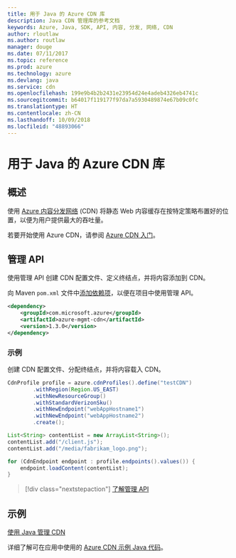 ```yaml
---
title: 用于 Java 的 Azure CDN 库
description: Java CDN 管理库的参考文档
keywords: Azure, Java, SDK, API, 内容, 分发, 网络, CDN
author: rloutlaw
ms.author: routlaw
manager: douge
ms.date: 07/11/2017
ms.topic: reference
ms.prod: azure
ms.technology: azure
ms.devlang: java
ms.service: cdn
ms.openlocfilehash: 199e9b4b2b2431e23954d24e4adeb4326eb4741c
ms.sourcegitcommit: b64017f119177f97da7a5930489874e67b09c0fc
ms.translationtype: HT
ms.contentlocale: zh-CN
ms.lasthandoff: 10/09/2018
ms.locfileid: "48893066"
---
```

# <a name="azure-cdn-libraries-for-java"></a>用于 Java 的 Azure CDN 库

## <a name="overview"></a>概述

使用 [Azure 内容分发网络](/azure/cdn/cdn-overview) (CDN) 将静态 Web 内容缓存在按特定策略布置好的位置，以便为用户提供最大的吞吐量。

若要开始使用 Azure CDN，请参阅 [Azure CDN 入门](/azure/cdn/cdn-create-new-endpoint)。

## <a name="management-api"></a>管理 API

使用管理 API 创建 CDN 配置文件、定义终结点，并将内容添加到 CDN。

向 Maven `pom.xml` 文件中[添加依赖项](https://maven.apache.org/guides/getting-started/index.html#How_do_I_use_external_dependencies)，以便在项目中使用管理 API。

```XML
<dependency>
    <groupId>com.microsoft.azure</groupId>
    <artifactId>azure-mgmt-cdn</artifactId>
    <version>1.3.0</version>
</dependency>
```   

### <a name="example"></a>示例

创建 CDN 配置文件、分配终结点，并将内容载入 CDN。

```java
CdnProfile profile = azure.cdnProfiles().define("testCDN")
        .withRegion(Region.US_EAST)
        .withNewResourceGroup()
        .withStandardVerizonSku()
        .withNewEndpoint("webAppHostname1")
        .withNewEndpoint("webAppHostname2")
        .create();

List<String> contentList = new ArrayList<String>();
contentList.add("/client.js");
contentList.add("/media/fabrikam_logo.png");

for (CdnEndpoint endpoint : profile.endpoints().values()) {
    endpoint.loadContent(contentList);
}
```

> [!div class="nextstepaction"]
> [了解管理 API](/java/api/overview/azure/cdn/management)

## <a name="samples"></a>示例

[使用 Java 管理 CDN](https://github.com/Azure-Samples/cdn-java-manage-cdn)

详细了解可在应用中使用的 [Azure CDN 示例 Java 代码](https://azure.microsoft.com/resources/samples/?platform=java&term=cdn)。